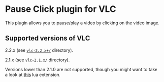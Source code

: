 # Pause Click plugin for VLC
This plugin allows you to pause/play a video by clicking on the video image.

## Supported versions of VLC
2.2.x (see [`vlc-2.2.x+/`](vlc-2.2.x+/) directory).

2.1.x (see [`vlc-2.1.x/`](vlc-2.1.x/) directory).

Versions lower than 2.1.0 are not supported, though you might want to take a look at [this](https://github.com/3demax/vlc-clickpause) lua extension.
